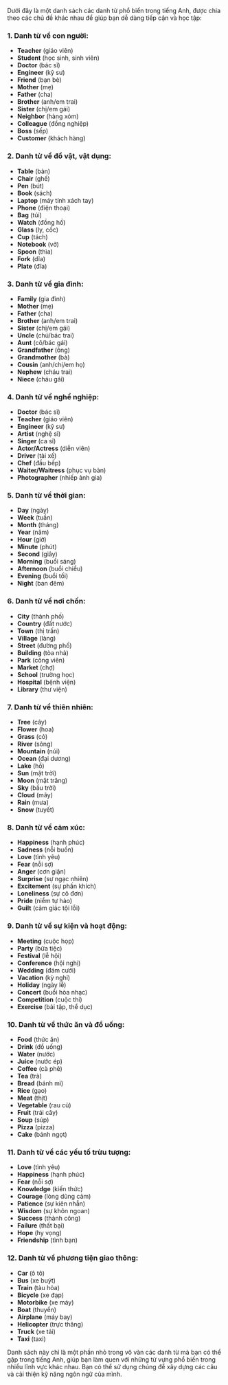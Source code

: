 Dưới đây là một danh sách các danh từ phổ biến trong tiếng Anh, được chia theo các chủ đề khác nhau để giúp bạn dễ dàng tiếp cận và học tập:

### 1. **Danh từ về con người:**
- **Teacher** (giáo viên)
- **Student** (học sinh, sinh viên)
- **Doctor** (bác sĩ)
- **Engineer** (kỹ sư)
- **Friend** (bạn bè)
- **Mother** (mẹ)
- **Father** (cha)
- **Brother** (anh/em trai)
- **Sister** (chị/em gái)
- **Neighbor** (hàng xóm)
- **Colleague** (đồng nghiệp)
- **Boss** (sếp)
- **Customer** (khách hàng)

### 2. **Danh từ về đồ vật, vật dụng:**
- **Table** (bàn)
- **Chair** (ghế)
- **Pen** (bút)
- **Book** (sách)
- **Laptop** (máy tính xách tay)
- **Phone** (điện thoại)
- **Bag** (túi)
- **Watch** (đồng hồ)
- **Glass** (ly, cốc)
- **Cup** (tách)
- **Notebook** (vở)
- **Spoon** (thìa)
- **Fork** (dĩa)
- **Plate** (đĩa)

### 3. **Danh từ về gia đình:**
- **Family** (gia đình)
- **Mother** (mẹ)
- **Father** (cha)
- **Brother** (anh/em trai)
- **Sister** (chị/em gái)
- **Uncle** (chú/bác trai)
- **Aunt** (cô/bác gái)
- **Grandfather** (ông)
- **Grandmother** (bà)
- **Cousin** (anh/chị/em họ)
- **Nephew** (cháu trai)
- **Niece** (cháu gái)

### 4. **Danh từ về nghề nghiệp:**
- **Doctor** (bác sĩ)
- **Teacher** (giáo viên)
- **Engineer** (kỹ sư)
- **Artist** (nghệ sĩ)
- **Singer** (ca sĩ)
- **Actor/Actress** (diễn viên)
- **Driver** (tài xế)
- **Chef** (đầu bếp)
- **Waiter/Waitress** (phục vụ bàn)
- **Photographer** (nhiếp ảnh gia)

### 5. **Danh từ về thời gian:**
- **Day** (ngày)
- **Week** (tuần)
- **Month** (tháng)
- **Year** (năm)
- **Hour** (giờ)
- **Minute** (phút)
- **Second** (giây)
- **Morning** (buổi sáng)
- **Afternoon** (buổi chiều)
- **Evening** (buổi tối)
- **Night** (ban đêm)

### 6. **Danh từ về nơi chốn:**
- **City** (thành phố)
- **Country** (đất nước)
- **Town** (thị trấn)
- **Village** (làng)
- **Street** (đường phố)
- **Building** (tòa nhà)
- **Park** (công viên)
- **Market** (chợ)
- **School** (trường học)
- **Hospital** (bệnh viện)
- **Library** (thư viện)

### 7. **Danh từ về thiên nhiên:**
- **Tree** (cây)
- **Flower** (hoa)
- **Grass** (cỏ)
- **River** (sông)
- **Mountain** (núi)
- **Ocean** (đại dương)
- **Lake** (hồ)
- **Sun** (mặt trời)
- **Moon** (mặt trăng)
- **Sky** (bầu trời)
- **Cloud** (mây)
- **Rain** (mưa)
- **Snow** (tuyết)

### 8. **Danh từ về cảm xúc:**
- **Happiness** (hạnh phúc)
- **Sadness** (nỗi buồn)
- **Love** (tình yêu)
- **Fear** (nỗi sợ)
- **Anger** (cơn giận)
- **Surprise** (sự ngạc nhiên)
- **Excitement** (sự phấn khích)
- **Loneliness** (sự cô đơn)
- **Pride** (niềm tự hào)
- **Guilt** (cảm giác tội lỗi)

### 9. **Danh từ về sự kiện và hoạt động:**
- **Meeting** (cuộc họp)
- **Party** (bữa tiệc)
- **Festival** (lễ hội)
- **Conference** (hội nghị)
- **Wedding** (đám cưới)
- **Vacation** (kỳ nghỉ)
- **Holiday** (ngày lễ)
- **Concert** (buổi hòa nhạc)
- **Competition** (cuộc thi)
- **Exercise** (bài tập, thể dục)

### 10. **Danh từ về thức ăn và đồ uống:**
- **Food** (thức ăn)
- **Drink** (đồ uống)
- **Water** (nước)
- **Juice** (nước ép)
- **Coffee** (cà phê)
- **Tea** (trà)
- **Bread** (bánh mì)
- **Rice** (gạo)
- **Meat** (thịt)
- **Vegetable** (rau củ)
- **Fruit** (trái cây)
- **Soup** (súp)
- **Pizza** (pizza)
- **Cake** (bánh ngọt)

### 11. **Danh từ về các yếu tố trừu tượng:**
- **Love** (tình yêu)
- **Happiness** (hạnh phúc)
- **Fear** (nỗi sợ)
- **Knowledge** (kiến thức)
- **Courage** (lòng dũng cảm)
- **Patience** (sự kiên nhẫn)
- **Wisdom** (sự khôn ngoan)
- **Success** (thành công)
- **Failure** (thất bại)
- **Hope** (hy vọng)
- **Friendship** (tình bạn)

### 12. **Danh từ về phương tiện giao thông:**
- **Car** (ô tô)
- **Bus** (xe buýt)
- **Train** (tàu hỏa)
- **Bicycle** (xe đạp)
- **Motorbike** (xe máy)
- **Boat** (thuyền)
- **Airplane** (máy bay)
- **Helicopter** (trực thăng)
- **Truck** (xe tải)
- **Taxi** (taxi)

Danh sách này chỉ là một phần nhỏ trong vô vàn các danh từ mà bạn có thể gặp trong tiếng Anh, giúp bạn làm quen với những từ vựng phổ biến trong nhiều lĩnh vực khác nhau. Bạn có thể sử dụng chúng để xây dựng các câu và cải thiện kỹ năng ngôn ngữ của mình.